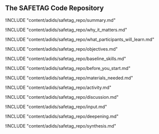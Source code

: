 
##  The SAFETAG Code Repository

!INCLUDE "content/adids/safetag_repo/summary.md"

<!-- Why The Topic Matters -->

!INCLUDE "content/adids/safetag_repo/why_it_matters.md"

<!--  What Participants Will Learn -->

!INCLUDE "content/adids/safetag_repo/what_participants_will_learn.md"

<!-- Objectives {.sidebar} -->

!INCLUDE "content/adids/safetag_repo/objectives.md"

<!-- Baseline Skills -->

!INCLUDE "content/adids/safetag_repo/baseline_skills.md"

<!-- Before you Start -->

!INCLUDE "content/adids/safetag_repo/before_you_start.md"

<!-- Materials Needed [stub] -->

!INCLUDE "content/adids/safetag_repo/materials_needed.md"

<!--Activity [stub] {.activity} -->

!INCLUDE "content/adids/safetag_repo/activity.md"

<!--Discussion [stub] -->

!INCLUDE "content/adids/safetag_repo/discussion.md"

<!-- Input -->

!INCLUDE "content/adids/safetag_repo/input.md"

<!-- Deepening -->

!INCLUDE "content/adids/safetag_repo/deepening.md"

<!--Synthesis [stub] {.synthesis} -->

!INCLUDE "content/adids/safetag_repo/synthesis.md"
